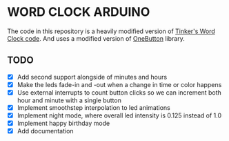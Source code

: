 # WORD CLOCK ARDUINO

The code in this repository is a heavily modified version of 
[Tinker's Word Clock code](http://www.instructables.com/id/Tinkers-Word-Clock-REVISITED-NOW-110-More-AWESOME-/). 
And uses a modified version of [OneButton](https://github.com/mathertel/OneButton) library.

## TODO
- [x] Add second support alongside of minutes and hours
- [x] Make the leds fade-in and -out when a change in time or color happens
- [x] Use external interrupts to count button clicks so we can increment both hour and minute with a single button
- [x] Implement smoothstep interpolation to led animations
- [x] Implement night mode, where overall led intensity is 0.125 instead of 1.0
- [x] Implement happy birthday mode
- [x] Add documentation